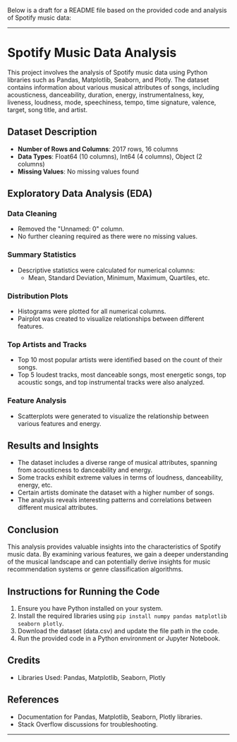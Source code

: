 Below is a draft for a README file based on the provided code and analysis of Spotify music data:

---

# Spotify Music Data Analysis

This project involves the analysis of Spotify music data using Python libraries such as Pandas, Matplotlib, Seaborn, and Plotly. The dataset contains information about various musical attributes of songs, including acousticness, danceability, duration, energy, instrumentalness, key, liveness, loudness, mode, speechiness, tempo, time signature, valence, target, song title, and artist.

## Dataset Description

- **Number of Rows and Columns**: 2017 rows, 16 columns
- **Data Types**: Float64 (10 columns), Int64 (4 columns), Object (2 columns)
- **Missing Values**: No missing values found

## Exploratory Data Analysis (EDA)

### Data Cleaning
- Removed the "Unnamed: 0" column.
- No further cleaning required as there were no missing values.

### Summary Statistics
- Descriptive statistics were calculated for numerical columns:
  - Mean, Standard Deviation, Minimum, Maximum, Quartiles, etc.

### Distribution Plots
- Histograms were plotted for all numerical columns.
- Pairplot was created to visualize relationships between different features.

### Top Artists and Tracks
- Top 10 most popular artists were identified based on the count of their songs.
- Top 5 loudest tracks, most danceable songs, most energetic songs, top acoustic songs, and top instrumental tracks were also analyzed.

### Feature Analysis
- Scatterplots were generated to visualize the relationship between various features and energy.

## Results and Insights
- The dataset includes a diverse range of musical attributes, spanning from acousticness to danceability and energy.
- Some tracks exhibit extreme values in terms of loudness, danceability, energy, etc.
- Certain artists dominate the dataset with a higher number of songs.
- The analysis reveals interesting patterns and correlations between different musical attributes.

## Conclusion
This analysis provides valuable insights into the characteristics of Spotify music data. By examining various features, we gain a deeper understanding of the musical landscape and can potentially derive insights for music recommendation systems or genre classification algorithms.

## Instructions for Running the Code
1. Ensure you have Python installed on your system.
2. Install the required libraries using `pip install numpy pandas matplotlib seaborn plotly`.
3. Download the dataset (data.csv) and update the file path in the code.
4. Run the provided code in a Python environment or Jupyter Notebook.

## Credits
- Libraries Used: Pandas, Matplotlib, Seaborn, Plotly

## References
- Documentation for Pandas, Matplotlib, Seaborn, Plotly libraries.
- Stack Overflow discussions for troubleshooting.

---

